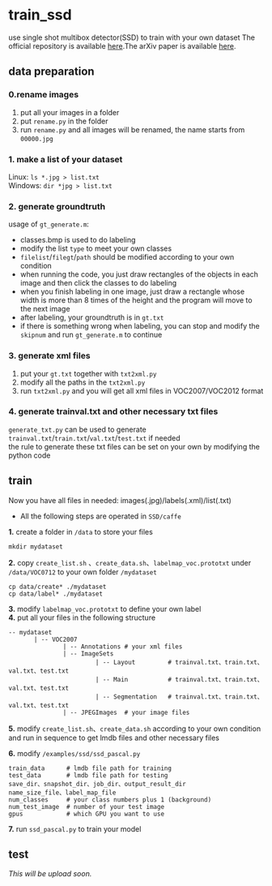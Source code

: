 # train_ssd
use single shot multibox detector(SSD) to train with your own dataset
The official repository is available [here](https://github.com/weiliu89/caffe/tree/ssd).The arXiv paper is available [here](http://arxiv.org/abs/1512.02325).    

## data preparation

### 0.rename images
1. put all your images in a folder   
2. put `rename.py` in the folder   
3. run `rename.py` and all images will be renamed, the name starts from `00000.jpg` 

### 1. make a list of your dataset    
Linux: `ls *.jpg > list.txt`   
Windows: `dir *jpg > list.txt`   

### 2. generate groundtruth    
usage of `gt_generate.m`:   
* classes.bmp is used to do labeling   
* modify the list `type` to meet your own classes   
* `filelist`/`filegt`/`path` should be modified according to your own condition
* when running the code, you just draw rectangles of the objects in each image and then click the classes to do labeling
* when you finish labeling in one image, just draw a rectangle whose width is more than 8 times of the height and the program will move to the next image 
* after labeling, your groundtruth is in `gt.txt`
* if there is something wrong when labeling, you can stop and modify the `skipnum` and run `gt_generate.m` to continue

### 3. generate xml files
1. put your `gt.txt` together with `txt2xml.py`   
2. modify all the paths in the `txt2xml.py`
3. run `txt2xml.py` and you will get all xml files in VOC2007/VOC2012 format

### 4. generate trainval.txt and other necessary txt files
`generate_txt.py` can be used to generate `trainval.txt`/`train.txt`/`val.txt`/`test.txt` if needed    
the rule to generate these txt files can be set on your own by modifying the python code

## train
Now you have all files in needed: images(.jpg)/labels(.xml)/list(.txt)

* All the following steps are operated in `SSD/caffe`   

**1.** create a folder in `/data` to store your files
```
mkdir mydataset
```
**2.** copy `create_list.sh` 、`create_data.sh`、`labelmap_voc.prototxt` under `/data/VOC0712` to your own folder `/mydataset`
```
cp data/create* ./mydataset
cp data/label* ./mydataset
```
**3.** modify `labelmap_voc.prototxt` to define your own label   
**4.** put all your files in the following structure
```
-- mydataset
       | -- VOC2007
               | -- Annotations # your xml files
               | -- ImageSets   
                        | -- Layout         # trainval.txt、train.txt、val.txt、test.txt
                        | -- Main           # trainval.txt、train.txt、val.txt、test.txt
                        | -- Segmentation   # trainval.txt、train.txt、val.txt、test.txt
               | -- JPEGImages  # your image files
```
**5.** modify `create_list.sh`、`create_data.sh` according to your own condition and run in sequence to get lmdb files and other necessary files   

**6.** modify `/examples/ssd/ssd_pascal.py`
```
train_data      # lmdb file path for training 
test_data       # lmdb file path for testing
save_dir、snapshot_dir、job_dir、output_result_dir
name_size_file、label_map_file
num_classes     # your class numbers plus 1 (background)
num_test_image  # number of your test image
gpus            # which GPU you want to use
```
**7.** run `ssd_pascal.py` to train your model

## test
*This will be upload soon.*
